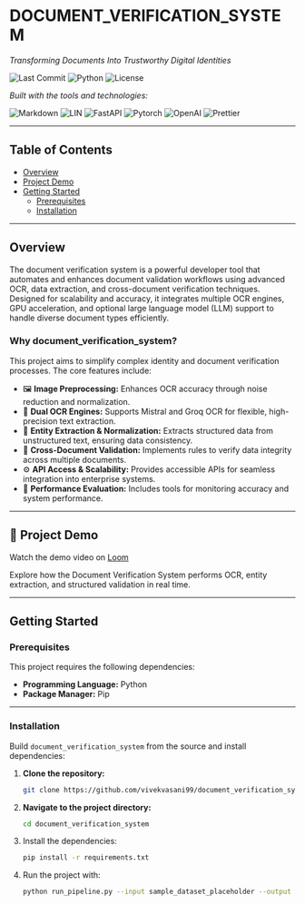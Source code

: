 # DOCUMENT_VERIFICATION_SYSTEM

_Transforming Documents Into Trustworthy Digital Identities_

![Last Commit](https://img.shields.io/github/last-commit/vivekvasani99/document_verification_system?style=flat-square) 
![Python](https://img.shields.io/badge/python-3.10%2B-blue?style=flat-square)
![License](https://img.shields.io/badge/license-MIT-green?style=flat-square)

_Built with the tools and technologies:_

![Markdown](https://img.shields.io/badge/-Markdown-000000?logo=markdown&logoColor=white&style=flat)
![LIN](https://img.shields.io/badge/-LIN-007ACC?style=flat)
![FastAPI](https://img.shields.io/badge/-FastAPI-009688?logo=fastapi&logoColor=white&style=flat)
![Pytorch](https://img.shields.io/badge/-Pytorch-EE4C2C?logo=pytorch&logoColor=white&style=flat)
![OpenAI](https://img.shields.io/badge/-OpenAI-412991?logo=openai&logoColor=white&style=flat)
![Prettier](https://img.shields.io/badge/-Prettier-F7B93E?logo=prettier&logoColor=white&style=flat)

---

## Table of Contents
- [Overview](#overview)
- [Project Demo](#project-demo)
- [Getting Started](#getting-started)
  - [Prerequisites](#prerequisites)
  - [Installation](#installation)

---

## Overview

The document verification system is a powerful developer tool that automates and enhances document validation workflows using advanced OCR, data extraction, and cross-document verification techniques. Designed for scalability and accuracy, it integrates multiple OCR engines, GPU acceleration, and optional large language model (LLM) support to handle diverse document types efficiently.

### Why document_verification_system?

This project aims to simplify complex identity and document verification processes. The core features include:

- 🖼️ **Image Preprocessing:** Enhances OCR accuracy through noise reduction and normalization.  
- 🧠 **Dual OCR Engines:** Supports Mistral and Groq OCR for flexible, high-precision text extraction.  
- 🧩 **Entity Extraction & Normalization:** Extracts structured data from unstructured text, ensuring data consistency.  
- 🔄 **Cross-Document Validation:** Implements rules to verify data integrity across multiple documents.  
- ⚙️ **API Access & Scalability:** Provides accessible APIs for seamless integration into enterprise systems.  
- 🚀 **Performance Evaluation:** Includes tools for monitoring accuracy and system performance.  

---

## 🎥 Project Demo

Watch the demo video on [Loom](https://www.loom.com/share/your-video-id)

Explore how the Document Verification System performs OCR, entity extraction, and structured validation in real time.

---

## Getting Started

### Prerequisites

This project requires the following dependencies:

- **Programming Language:** Python  
- **Package Manager:** Pip  

---

### Installation

Build `document_verification_system` from the source and install dependencies:

1. **Clone the repository:**
   ```bash
   git clone https://github.com/vivekvasani99/document_verification_system
2. **Navigate to the project directory:**
   ```bash
   cd document_verification_system
3. Install the dependencies:
   ```bash
   pip install -r requirements.txt
4. Run the project with:
   ```bash
   python run_pipeline.py --input sample_dataset_placeholder --output results.json
